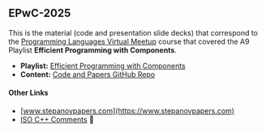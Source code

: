 ## EPwC-2025

This is the material (code and presentation slide decks) that correspond to the [Programming Languages Virtual Meetup](https://www.meetup.com/Programming-Languages-Toronto-Meetup/) course that covered the A9 Playlist **Efficient Programming with Components**.

* **Playlist:** [Efficient Programming with Components](https://www.youtube.com/playlist?list=PLHxtyCq_WDLXryyw91lahwdtpZsmo4BGD)
* **Content:** [Code and Papers GitHub Repo](https://github.com/rjernst/stepanov-components-course/tree/master)

#### Other Links

* [www.stepanovpapers.com](https://www.stepanovpapers.com)
* [ISO C++ Comments](https://isocpp.org/blog/2013/06/efficient-programming-with-components-by-alexander-stepanov) 👀
